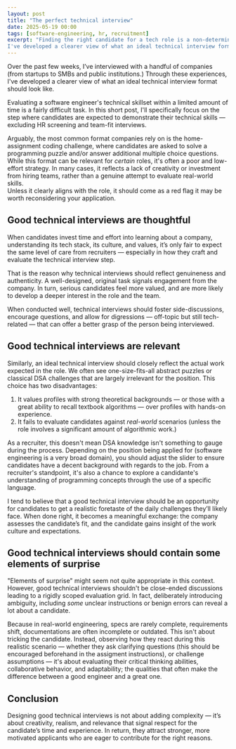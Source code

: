 ```yaml
---
layout: post
title: "The perfect technical interview"
date: 2025-05-19 00:00
tags: [software-engineering, hr, recruitment]
excerpt: "Finding the right candidate for a tech role is a non-deterministic process.
I've developed a clearer view of what an ideal technical interview format should look like."
---
```


Over the past few weeks, I’ve interviewed with a handful of companies (from startups to SMBs and
public institutions.) Through these experiences, I've developed a clearer view of what
an ideal technical interview format should look like.

Evaluating a software engineer's technical skillset within a limited amount of time is a fairly
difficult task.  In this short post, I'll specifically focus on the step where candidates are
expected to demonstrate their technical skills — excluding HR screening and team-fit interviews.

Arguably, the most common format companies rely on is the home-assignment coding challenge, where
candidates are asked to solve a programming puzzle and/or answer additional multiple choice
questions. While this format can be relevant for _certain_ roles, it's often a poor and low-effort
strategy. In many cases, it reflects a lack of creativity or investment from hiring teams, rather
than a genuine attempt to evaluate real-world skills. \
Unless it clearly aligns with the role, it
should come as a red flag it may be worth reconsidering your application.

## Good technical interviews are thoughtful

When candidates invest time and effort into learning about a company, understanding its tech stack,
its culture, and values, it’s only fair to expect the same level of care from recruiters —
especially in how they craft and evaluate the technical interview step.

That is the reason why technical interviews should reflect genuineness and authenticity. A
well-designed, original task signals engagement from the company. In turn, serious candidates feel
more valued, and are more likely to develop a deeper interest in the role and the team.

When conducted well, technical interviews should foster side-discussions, encourage questions, and
allow for digressions — off-topic but still tech-related — that can offer a better grasp of the
person being interviewed.

## Good technical interviews are relevant

Similarly, an ideal technical interview should closely reflect the actual work expected in the role.
We often see one-size-fits-all abstract puzzles or classical DSA challenges that are largely
irrelevant for the position. This choice has two disadvantages:

1. It values profiles with strong theoretical backgrounds — or those with a great ability to recall
   textbook algorithms — over profiles with hands-on experience.
2. It fails to evaluate candidates against _real-world_ scenarios (unless the role involves a
   significant amount of algorithmic work.)

As a recruiter, this doesn't mean DSA knowledge isn't something to gauge during the process.
Depending on the position being applied for (software engineering is a very broad domain), you
should adjust the slider to ensure candidates have a decent background with regards to the job.
From a recruiter's standpoint, it's also a chance to explore a candidante's understanding of
programming concepts through the use of a specific language.

I tend to believe that a good technical interview should be an opportunity for candidates to get a
realistic foretaste of the daily challenges they’ll likely face. When done right, it becomes a
meaningful exchange: the company assesses the candidate’s fit, and the candidate gains insight of
the work culture and expectations.

## Good technical interviews should contain some elements of surprise

"Elements of surprise" might seem not quite appropriate in this context. However, good technical
interviews shouldn't be close-ended discussions leading to a rigidly scoped evaluation grid.  In
fact, deliberately introducing ambiguity, including _some_ unclear instructions or benign errors can
reveal a lot about a candidate.

Because in real-world engineering, specs are rarely complete, requirements shift, documentations are
often incomplete or outdated. This isn't about tricking the candidate. Instead, observing how they
react during this realistic scenario — whether they ask clarifying questions (this should be
encouraged beforehand in the assigment instructions), or challenge assumptions — it's about
evaluating their critical thinking abilities, collaborative behavior, and adaptability; the
qualities that often make the difference between a good engineer and a great one.

## Conclusion

Designing good technical interviews is not about adding complexity — it’s about creativity, realism,
and relevance that signal respect for the candidate’s time and experience. In return, they attract stronger,
more motivated applicants who are eager to contribute for the right reasons.

